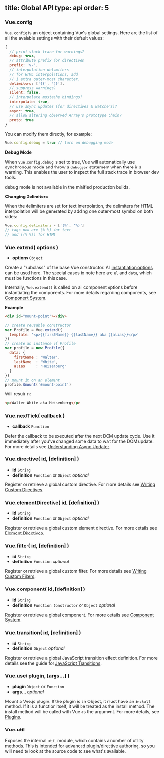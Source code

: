 title: Global API
type: api
order: 5
---

### Vue.config

`Vue.config` is an object containing Vue's global settings. Here are the list of all the avaiable settings with their default values:

``` js
{
  // print stack trace for warnings?
  debug: true,
  // attribute prefix for directives
  prefix: 'v-',
  // interpolation delimiters
  // for HTML interpolations, add
  // 1 extra outer-most character.
  delimiters: ['{{', '}}'],
  // suppress warnings?
  silent: false,
  // interpolate mustache bindings?
  interpolate: true,
  // use async updates (for directives & watchers)?
  async: true,
  // allow altering observed Array's prototype chain?
  proto: true
}
```

You can modify them directly, for example:

``` js
Vue.config.debug = true // turn on debugging mode
```

**Debug Mode**

When `Vue.config.debug` is set to true, Vue will automatically use synchronous mode and throw a `debugger` statement when there is a warning. This enables the user to inspect the full stack trace in browser dev tools.

<p class="tip">debug mode is not available in the minified production builds.</p>

**Changing Delimiters**

When the delimiters are set for text interpolation, the delimiters for HTML interpolation will be generated by adding one outer-most symbol on both sides:

``` js
Vue.config.delimiters = ['(%', '%)']
// tags now are (% %) for text
// and ((% %)) for HTML
```

### Vue.extend( options )

- **options** `Object`

Create a "subclass" of the base Vue constructor. All [instantiation options](/api/options.html) can be used here. The special cases to note here are `el` and `data`, which must be functions in this case.

Internally, `Vue.extend()` is called on all component options before instantiating the components. For more details regarding components, see [Component System](/guide/components.html).

**Example**
``` html
<div id="mount-point"></div>
```

``` js
// create reusable constructor
var Profile = Vue.extend({
  template: '<p>{{firstName}} {{lastName}} aka {{alias}}</p>'
})
// create an instance of Profile
var profile = new Profile({
  data: {
    firstName : 'Walter',
    lastName  : 'White',
    alias     : 'Heisenberg'
  }  
})
// mount it on an element
profile.$mount('#mount-point')
```

Will result in:

``` html
<p>Walter White aka Heisenberg</p>
```

### Vue.nextTick( callback )

- **callback** `Function`

Defer the callback to be executed after the next DOM update cycle. Use it immediately after you've changed some data to wait for the DOM update. For more details see [Understanding Async Updates](/guide/directives.html#Understanding_Async_Updates).

### Vue.directive( id, [definition] )

- **id** `String`
- **definition** `Function` or `Object` *optional*

Register or retrieve a global custom directive. For more details see [Writing Custom Directives](/guide/custom-directive.html).

### Vue.elementDirective( id, [definition] )

- **id** `String`
- **definition** `Function` or `Object` *optional*

Register or retrieve a global custom element directive. For more details see [Element Directives](/guide/custom-directive.html#Element_Directives).

### Vue.filter( id, [definition] )

- **id** `String`
- **definition** `Function` *optional*

Register or retrieve a global custom filter. For more details see [Writing Custom Filters](/guide/custom-filter.html).

### Vue.component( id, [definition] )

- **id** `String`
- **definition** `Function Constructor` or `Object` *optional*

Register or retrieve a global component. For more details see [Component System](/guide/components.html).

### Vue.transition( id, [definition] )

- **id** `String`
- **definition** `Object` *optional*

Register or retrieve a global JavaScript transition effect definition. For more details see the guide for [JavaScript Transitions](/guide/transitions.html#JavaScript_Functions).

### Vue.use( plugin, [args...] )

- **plugin** `Object` or `Function`
- **args...** *optional*

Mount a Vue.js plugin. If the plugin is an Object, it must have an `install` method. If it is a function itself, it will be treated as the install method. The install method will be called with Vue as the argument. For more details, see [Plugins](/guide/extending.html#Extend_with_Plugins).

### Vue.util

Exposes the internal `util` module, which contains a number of utility methods. This is intended for advanced plugin/directive authoring, so you will need to look at the source code to see what's available.
